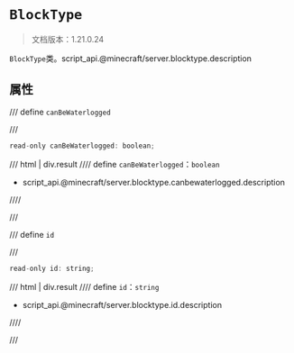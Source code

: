# `BlockType`

> 文档版本：1.21.0.24

`BlockType`类。script_api.@minecraft/server.blocktype.description

## 属性

/// define
`canBeWaterlogged`


///

```js
read-only canBeWaterlogged: boolean;
```

/// html | div.result
//// define
`canBeWaterlogged`：`boolean`

- script_api.@minecraft/server.blocktype.canbewaterlogged.description


////

///


/// define
`id`


///

```js
read-only id: string;
```

/// html | div.result
//// define
`id`：`string`

- script_api.@minecraft/server.blocktype.id.description


////

///

